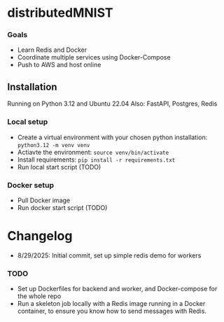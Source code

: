 # distributedMNIST

### Goals
- Learn Redis and Docker
- Coordinate multiple services using Docker-Compose
- Push to AWS and host online

## Installation

Running on Python 3.12 and Ubuntu 22.04
Also: FastAPI, Postgres, Redis

### Local setup

- Create a virtual environment with your chosen python installation: `python3.12 -m venv venv`
- Actiavte the environment: `source venv/bin/activate`
- Install requirements: `pip install -r requirements.txt`
- Run local start script (TODO)

### Docker setup

- Pull Docker image 
- Run docker start script (TODO)

# Changelog
- 8/29/2025: Initial commit, set up simple redis demo for workers

### TODO
- Set up Dockerfiles for backend and worker, and Docker-compose for the whole repo
- Run a skeleton job locally with a Redis image running in a Docker container, to ensure you know how to send messages with Redis. 